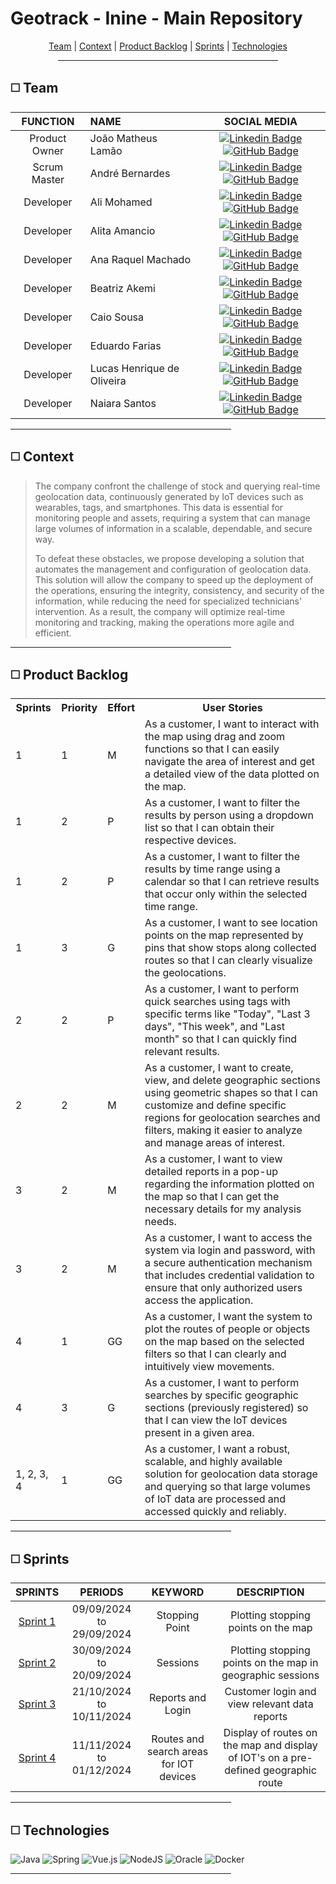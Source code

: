 # Geotrack - Inine - Main Repository

<p align="center">
    <a href="#team">Team</a> |
    <a href="#context">Context</a> |
    <a href="#backlog">Product Backlog</a> |
    <a href="#deliveries">Sprints</a> |
    <a href="#technologies">Technologies</a>
</p>
<div align="center"><hr width=70%></div>

<span id="team">

## ◻️ Team

<div align="left">
  
  | **FUNCTION** | **NAME** | **SOCIAL MEDIA** |
  | :---: | :--- | :---: |
  | Product Owner | João Matheus Lamão | [![Linkedin Badge](https://img.shields.io/badge/Linkedin-blue?style=flat-square&logo=Linkedin&logoColor=white)](https://www.linkedin.com/in/joaomatheuslamao) [![GitHub Badge](https://img.shields.io/badge/GitHub-111217?style=flat-square&logo=github&logoColor=white)](https://github.com/JoaoMatheusLamao) |
  | Scrum Master | André Bernardes | [![Linkedin Badge](https://img.shields.io/badge/Linkedin-blue?style=flat-square&logo=Linkedin&logoColor=white)](https://www.linkedin.com/in/andre-oliveira2004) [![GitHub Badge](https://img.shields.io/badge/GitHub-111217?style=flat-square&logo=github&logoColor=white)](https://github.com/Andre-Bernardes200) |
  | Developer | Ali Mohamed | [![Linkedin Badge](https://img.shields.io/badge/Linkedin-blue?style=flat-square&logo=Linkedin&logoColor=white)](https://www.linkedin.com/in/alimohamedkhodr/) [![GitHub Badge](https://img.shields.io/badge/GitHub-111217?style=flat-square&logo=github&logoColor=white)](https://github.com/alimkhodr) |
  | Developer | Alita Amancio | [![Linkedin Badge](https://img.shields.io/badge/Linkedin-blue?style=flat-square&logo=Linkedin&logoColor=white)](https://www.linkedin.com/in/alitaamancio/) [![GitHub Badge](https://img.shields.io/badge/GitHub-111217?style=flat-square&logo=github&logoColor=white)](https://github.com/AlitaAmancio) |
  | Developer | Ana Raquel Machado | [![Linkedin Badge](https://img.shields.io/badge/Linkedin-blue?style=flat-square&logo=Linkedin&logoColor=white)](https://www.linkedin.com/in/ana-sasaki-19a2031b8/) [![GitHub Badge](https://img.shields.io/badge/GitHub-111217?style=flat-square&logo=github&logoColor=white)](https://github.com/Anaraquely) |
  | Developer | Beatriz Akemi | [![Linkedin Badge](https://img.shields.io/badge/Linkedin-blue?style=flat-square&logo=Linkedin&logoColor=white)](https://www.linkedin.com/in/beatriz-bonatto-263530156) [![GitHub Badge](https://img.shields.io/badge/GitHub-111217?style=flat-square&logo=github&logoColor=white)](https://github.com/BeatrizBonatto) |  
  | Developer | Caio Sousa | [![Linkedin Badge](https://img.shields.io/badge/Linkedin-blue?style=flat-square&logo=Linkedin&logoColor=white)](https://www.linkedin.com/in/caio-sousa-75b631124) [![GitHub Badge](https://img.shields.io/badge/GitHub-111217?style=flat-square&logo=github&logoColor=white)](https://github.com/Caio-sousaFatec) |
  | Developer | Eduardo Farias | [![Linkedin Badge](https://img.shields.io/badge/Linkedin-blue?style=flat-square&logo=Linkedin&logoColor=white)](https://www.linkedin.com/in/eduardofariasp/) [![GitHub Badge](https://img.shields.io/badge/GitHub-111217?style=flat-square&logo=github&logoColor=white)](https://github.com/eduardofpaula) |
  | Developer | Lucas Henrique de Oliveira | [![Linkedin Badge](https://img.shields.io/badge/Linkedin-blue?style=flat-square&logo=Linkedin&logoColor=white)](https://www.linkedin.com/in/lucas-henrique-9a557620b) [![GitHub Badge](https://img.shields.io/badge/GitHub-111217?style=flat-square&logo=github&logoColor=white)](https://github.com/LucasHCOliveira7) |
  | Developer | Naiara Santos | [![Linkedin Badge](https://img.shields.io/badge/Linkedin-blue?style=flat-square&logo=Linkedin&logoColor=white)](https://www.linkedin.com/in/naiara-santos-73b83a186) [![GitHub Badge](https://img.shields.io/badge/GitHub-111217?style=flat-square&logo=github&logoColor=white)](https://github.com/NaiaraSantos3) |

</div>

<div align="left"><hr width=70%></div>

<span id="context">

## ◻️ Context

> The company confront the challenge of stock and querying real-time geolocation data, continuously generated by IoT devices such as wearables, tags, and smartphones. This data is essential for monitoring people and assets, requiring a system that can manage large volumes of information in a scalable, dependable, and secure way.
>
> To defeat these obstacles, we propose developing a solution that automates the management and configuration of geolocation data. This solution will allow the company to speed up the deployment of the operations, ensuring the integrity, consistency, and security of the information, while reducing the need for specialized technicians' intervention. As a result, the company will optimize real-time monitoring and tracking, making the operations more agile and efficient.

<div align="left"><hr width=70%></div>

<span id="backlog">

## ◻️ Product Backlog

<table>
    <tr>
        <th>Sprints</th>
        <th>Priority</th>
        <th>Effort</th>
        <th>User Stories</th>
    </tr>
    <tr>
        <td>1</td>
        <td>1</td>
        <td>M</td>
        <td>As a customer, I want to interact with the map using drag and zoom functions so that I can easily navigate the area of interest and get a detailed view of the data plotted on the map.</td>
    </tr>
    <tr>
        <td>1</td>
        <td>2</td>
        <td>P</td>
        <td>As a customer, I want to filter the results by person using a dropdown list so that I can obtain their respective devices.</td>
    </tr>
    <tr>
        <td>1</td>
        <td>2</td>
        <td>P</td>
        <td>As a customer, I want to filter the results by time range using a calendar so that I can retrieve results that occur only within the selected time range.</td>
    </tr>
    <tr>
        <td>1</td>
        <td>3</td>
        <td>G</td>
        <td>As a customer, I want to see location points on the map represented by pins that show stops along collected routes so that I can clearly visualize the geolocations.</td>
    </tr>
    <tr>
        <td>2</td>
        <td>2</td>
        <td>P</td>
        <td>As a customer, I want to perform quick searches using tags with specific terms like "Today", "Last 3 days", "This week", and "Last month" so that I can quickly find relevant results.</td>
    </tr>
    <tr>
        <td>2</td>
        <td>2</td>
        <td>M</td>
        <td>As a customer, I want to create, view, and delete geographic sections using geometric shapes so that I can customize and define specific regions for geolocation searches and filters, making it easier to analyze and manage areas of interest.</td>
    </tr>
    <tr>
        <td>3</td>
        <td>2</td>
        <td>M</td>
        <td>As a customer, I want to view detailed reports in a pop-up regarding the information plotted on the map so that I can get the necessary details for my analysis needs.</td>
    </tr>
    <tr>
        <td>3</td>
        <td>2</td>
        <td>M</td>
        <td>As a customer, I want to access the system via login and password, with a secure authentication mechanism that includes credential validation to ensure that only authorized users access the application.</td>
    </tr>
    <tr>
        <td>4</td>
        <td>1</td>
        <td>GG</td>
        <td>As a customer, I want the system to plot the routes of people or objects on the map based on the selected filters so that I can clearly and intuitively view movements.</td>
    </tr>
    <tr>
        <td>4</td>
        <td>3</td>
        <td>G</td>
        <td>As a customer, I want to perform searches by specific geographic sections (previously registered) so that I can view the IoT devices present in a given area.</td>
    </tr>
    <tr>
        <td>1, 2, 3, 4</td>
        <td>1</td>
        <td>GG</td>
        <td>As a customer, I want a robust, scalable, and highly available solution for geolocation data storage and querying so that large volumes of IoT data are processed and accessed quickly and reliably.</td>
    </tr>
</table>

<div align="left"><hr width=70%></div>

<span id="deliveries">

## ◻️ Sprints

| SPRINTS | PERIODS | KEYWORD | DESCRIPTION |
|:-------:|:-----:|:---------:|:---------:|
| [Sprint 1](https://github.com/iNineBD/GeoTrack-4Sem2024Main/wiki/Sprint-1) | 09/09/2024 to 29/09/2024 | Stopping Point | Plotting stopping points on the map |
| [Sprint 2](https://github.com/iNineBD/GeoTrack-4Sem2024Main/wiki/Sprint-2) | 30/09/2024 to 20/09/2024 | Sessions | Plotting stopping points on the map in geographic sessions |
| [Sprint 3](https://github.com/iNineBD/GeoTrack-4Sem2024Main/wiki/Sprint-3) | 21/10/2024 to 10/11/2024 | Reports and Login | Customer login and view relevant data reports |
| [Sprint 4](https://github.com/iNineBD/GeoTrack-4Sem2024Main/wiki/Sprint-4) | 11/11/2024 to 01/12/2024 | Routes and search areas for IOT devices | Display of routes on the map and display of IOT's on a pre-defined geographic route |

<div align="left"><hr width=70%></div>

<span id="technologies">

## ◻️ Technologies

![Java](https://img.shields.io/badge/java-%23ED8B00.svg?style=for-the-badge&logo=openjdk&logoColor=white)
![Spring](https://img.shields.io/badge/spring-%236DB33F.svg?style=for-the-badge&logo=spring&logoColor=white)
![Vue.js](https://img.shields.io/badge/vuejs-%2335495e.svg?style=for-the-badge&logo=vuedotjs&logoColor=%234FC08D)
![NodeJS](https://img.shields.io/badge/node.js-6DA55F?style=for-the-badge&logo=node.js&logoColor=white)
![Oracle](https://img.shields.io/badge/Oracle-F80000?style=for-the-badge&logo=oracle&logoColor=white)
![Docker](https://img.shields.io/badge/docker-%230db7ed.svg?style=for-the-badge&logo=docker&logoColor=white)

<div align="left"><hr width=70%></div>
